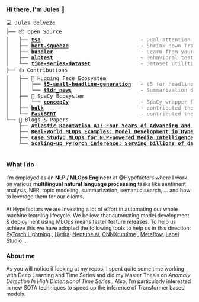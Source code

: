 ### Hi there, I'm Jules 👋

<pre style="font-family:Menlo,'DejaVu Sans Mono',consolas,'Courier New',monospace">💻 <a href="https://www.linkedin.com/in/jules-belveze/">Jules Belveze</a>
<span style="color: #808080; text-decoration-color: #808080">┣━━ </span>📦 Open Source
<span style="color: #808080; text-decoration-color: #808080">┃   ┣━━ </span><span style="font-weight: bold"><a href="https://github.com/JulesBelveze/time-series-autoencoder/">tsa</a></span>                                - <span style="color: #808080; text-decoration-color: #808080">Dual-attention autoencoder</span>
<span style="color: #808080; text-decoration-color: #808080">┃   ┣━━ </span><span style="font-weight: bold"><a href="https://github.com/JulesBelveze/bert-squeeze/">bert-squeeze</a></span>                       - <span style="color: #808080; text-decoration-color: #808080">Shrink down Transformer models</span>
<span style="color: #808080; text-decoration-color: #808080">┃   ┣━━ </span><span style="font-weight: bold"><a href="https://github.com/JulesBelveze/bundler/">bundler</a></span>                            - <span style="color: #808080; text-decoration-color: #808080">Learn from your data</span>
<span style="color: #808080; text-decoration-color: #808080">┃   ┣━━ </span><span style="font-weight: bold"><a href="https://github.com/JulesBelveze/nlptest/">nlptest</a></span>                            - <span style="color: #808080; text-decoration-color: #808080">Behavioral testing</span>
<span style="color: #808080; text-decoration-color: #808080">┃   ┗━━ </span><span style="font-weight: bold"><a href="https://github.com/JulesBelveze/time-series-dataset/">time-series-dataset</a></span>                - <span style="color: #808080; text-decoration-color: #808080">Dataset utilities</span>
<span style="color: #808080; text-decoration-color: #808080">┣━━ </span>👍 Contributions
<span style="color: #808080; text-decoration-color: #808080">┃   ┣━━ </span>🤗 Hugging Face Ecosystem
<span style="color: #808080; text-decoration-color: #808080">┃   ┃   ┣━━ </span><span style="font-weight: bold"><a href="https://huggingface.co/JulesBelveze/t5-small-headline-generator">t5-small-headline-generation</a></span>   - <span style="color: #808080; text-decoration-color: #808080">t5 for headline generation</span>
<span style="color: #808080; text-decoration-color: #808080">┃   ┃   ┗━━ </span><span style="font-weight: bold"><a href="https://huggingface.co/datasets/JulesBelveze/tldr_news/">tldr_news</a></span>                      - <span style="color: #808080; text-decoration-color: #808080">Summarization dataset</span>
<span style="color: #808080; text-decoration-color: #808080">┃   ┣━━ </span>💫 SpaCy Ecosystem
<span style="color: #808080; text-decoration-color: #808080">┃   ┃   ┗━━ </span><span style="font-weight: bold"><a href="https://github.com/JulesBelveze/concepcy/">concepCy</a></span>                       - <span style="color: #808080; text-decoration-color: #808080">SpaCy wrapper for ConceptNet</span>
<span style="color: #808080; text-decoration-color: #808080">┃   ┣━━ </span><span style="font-weight: bold"><a href="https://koaning.github.io/bulk">bulk</a></span>                               - <span style="color: #808080; text-decoration-color: #808080">contributed the color feature</span>
<span style="color: #808080; text-decoration-color: #808080">┃   ┗━━ </span><span style="font-weight: bold"><a href="https://github.com/BitVoyage/FastBERT">FastBERT</a></span>                           - <span style="color: #808080; text-decoration-color: #808080">contributed the batching inference</span>
<span style="color: #808080; text-decoration-color: #808080">┗━━ </span>📄 Blogs &amp; Papers
<span style="color: #808080; text-decoration-color: #808080">    ┣━━ </span><span style="font-weight: bold"><a href="https://ieeexplore.ieee.org/document/9564190">Atlastic Reputation AI: Four Years of Advancing and Applying a SOTA NLP Classifier</a></span>
<span style="color: #808080; text-decoration-color: #808080">    ┣━━ </span><span style="font-weight: bold"><a href="https://neptune.ai/blog/mlops-examples-model-development-in-hypefactors">Real-World MLOps Examples: Model Development in Hypefactors</a></span>
<span style="color: #808080; text-decoration-color: #808080">    ┣━━ </span><span style="font-weight: bold"><a href="https://outerbounds.com/blog/mlops-media-intelligence/">Case Study: MLOps for NLP-powered Media Intelligence using Metaflow</a></span>
<span style="color: #808080; text-decoration-color: #808080">    ┗━━ </span><span style="font-weight: bold"><a href="https://cloudblogs.microsoft.com/opensource/2022/04/19/scaling-up-pytorch-inference-serving-billions-of-daily-nlp-inferences-with-onnx-runtime/">Scaling-up PyTorch inference: Serving billions of daily NLP inferences with ONNX Runtime</a></span>

</pre>

### What I do

I'm employed as an <b>NLP / MLOps Engineer</b> at @Hypefactors where I work on various **multilingual natural language
processing** tasks like sentiment analysis, NER, topic modeling, summarization, semantic search, ... and how to leverage
them for our clients. \
\
At Hypefactors we are investing a lot of effort in automating our whole machine learning lifecycle. We believe that
automating model development & deployment using MLOps means faster feature releases. To help us achieve this we have
adopted the following tools to help us in this direction: [PyTorch Lightning](https://www.pytorchlightning.ai)
, [Hydra](https://hydra.cc/docs/intro/), [Neptune.ai](https://neptune.ai), [ONNXruntime](https://onnxruntime.ai)
, [Metaflow](https://docs.metaflow.org), [Label Studio](https://labelstud.io) ...

### About me

As you will notice if looking at my repos, I spent quite some time working with Deep Learning and Time Series and did my
Master Thesis on <i>Anomaly Detection In High Dimensional Time Series.</i>. Also, I'm particularly interested in new
SOTA techniques to speed up the inference of Transformer based models.

